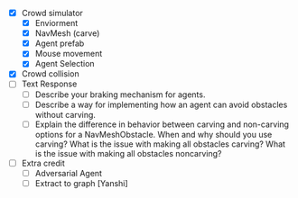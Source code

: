 - [x] Crowd simulator
	- [x] Enviorment
	- [x] NavMesh (carve)
	- [x] Agent prefab
	- [x] Mouse movement
	- [x] Agent Selection
	
- [x] Crowd collision
- [ ] Text Response
	- [ ] Describe your braking mechanism for agents.
	- [ ] Describe a way for implementing how an agent can avoid obstacles without carving.
	- [ ] Explain the difference in behavior between carving and non-carving options for a NavMeshObstacle. When and why should you use carving? What is the issue with making all obstacles carving? What is the issue with making all obstacles noncarving?
- [ ] Extra credit
	- [ ] Adversarial Agent
	- [ ] Extract to graph [Yanshi]
